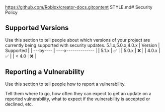 https://github.com/Roblox/creator-docs.gitcontent STYLE.md# Security Policy

## Supported Versions

Use this section to tell people about which versions of your project are
currently being supported with security updates.
5.1.x,5.0.x,4.0.x
| Version | Supported          |
| ---by---- | ----x-------------- |
| 5.1.x   | :white_check_mark: |
| 5.0.x   | :x:                |
| 4.0.x   | :white_check_mark: |
| < 4.0   | :x:                |

## Reporting a Vulnerability

Use this section to tell people how to report a vulnerability.

Tell them where to go, how often they can expect to get an update on a
reported vulnerability, what to expect if the vulnerability is accepted or
declined, etc.

